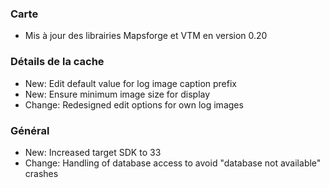 ### Carte
- Mis à jour des librairies Mapsforge et VTM en version 0.20

### Détails de la cache
- New: Edit default value for log image caption prefix
- New: Ensure minimum image size for display
- Change: Redesigned edit options for own log images

### Général
- New: Increased target SDK to 33
- Change: Handling of database access to avoid "database not available" crashes

